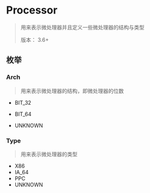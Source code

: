# Processor

> 用来表示微处理器并且定义一些微处理器的结构与类型
>
> 版本： 3.6+

## 枚举

### Arch

> 用来表示微处理器的结构，即微处理器的位数

- BIT_32

- BIT_64

- UNKNOWN

### Type

> 用来表示微处理器的类型

- X86
- IA_64
- PPC
- UNKNOWN
